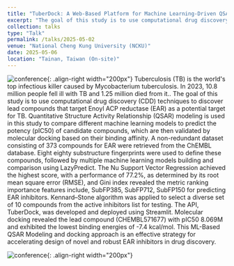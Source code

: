```yaml
---
title: "TuberDock: A Web-Based Platform for Machine Learning-Driven QSAR Modeling and pIC50 Prediction for Mycobacterium Tuberculosis Treatment"
excerpt: "The goal of this study is to use computational drug discovery (CDD) techniques to discover lead compounds that target Enoyl ACP reductase (EAR) as a potential target for TB."
collection: talks
type: "Talk"
permalink: /talks/2025-05-02
venue: "National Cheng Kung University (NCKU)"
date: 2025-05-06
location: "Tainan, Taiwan (On-site)"
---
```

![conference](/sohith/images/ISEGB_1.jpg){: .align-right width="200px"}
Tuberculosis (TB) is the world's top infectious killer caused by Mycobacterium tuberculosis.  In 2023, 10.8 million people fell ill with TB and 1.25 million died from it.. The goal of this study is to use computational drug discovery (CDD) techniques to discover lead compounds that target Enoyl ACP reductase (EAR) as a potential target for TB. Quantitative Structure Activity Relationship (QSAR) modeling is used in this study to compare different machine learning models to predict the potency (pIC50) of candidate compounds, which are then validated by molecular docking based on their binding affinity. A non-redundant dataset consisting of 373 compounds for EAR were retrieved from the ChEMBL database. Eight eighty substructure fingerprints were used to define these compounds, followed by multiple machine learning models building and comparison using LazyPredict. The Nu Support Vector Regression achieved the highest score, with a performance of 77.2%, as determined by its root mean square error (RMSE), and Gini index revealed the metric ranking importance features include, SubFP385, SubFP712, SubFP150 for predicting EAR inhibitors. Kennard–Stone algorithm was applied to select a diverse set of 10 compounds from the active inhibitors list for testing. The API, TuberDock, was developed and deployed using Streamlit. Molecular docking revealed the lead compound (CHEMBL571677) with pIC50 8.069M and exhibited the lowest binding energies of -7.4 kcal/mol. This ML-Based QSAR Modeling and docking approach is an effective strategy for accelerating design of novel and robust EAR inhibitors in drug discovery.

![conference](/sohith/images/ISEGB_2.jpg){: .align-right width="200px"}



